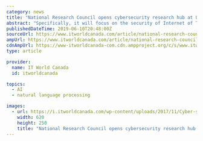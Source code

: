 ```yaml
---
category: news
title: "National Research Council opens cybersecurity research hub at University of New Brunswick"
abstract: "Specifically, it will focus on the security of Internet of Things (IoT) devices, which are increasingly being used in critical infrastructure; artificial intelligence; human-computer interaction; and natural language processing. The hub brings together 50 ..."
publishedDateTime: 2019-06-10T20:48:00Z
sourceUrl: https://www.itworldcanada.com/article/national-research-council-opens-cyber-security-research-hub-at-university-of-new-brunswick/418868
ampUrl: https://www.itworldcanada.com/article/national-research-council-opens-cyber-security-research-hub-at-university-of-new-brunswick/418868?amp=1
cdnAmpUrl: https://www-itworldcanada-com.cdn.ampproject.org/c/s/www.itworldcanada.com/article/national-research-council-opens-cyber-security-research-hub-at-university-of-new-brunswick/418868?amp=1
type: article

provider:
  name: IT World Canada
  id: itworldcanada

topics:
  - AI
  - natural language processing

images:
  - url: https://i.itworldcanada.com/wp-content/uploads/2017/11/Cyber-security-II-2_620_250.jpg
    width: 620
    height: 250
    title: "National Research Council opens cybersecurity research hub at University of New Brunswick"
---
```

